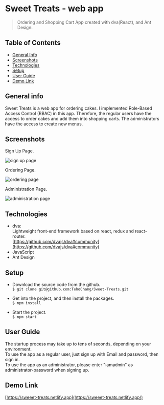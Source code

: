 # Sweet Treats - web app
>Ordering and Shopping Cart App created with dva(React), and Ant Design.

## Table of Contents
* [General Info](#general-info)
* [Screenshots](#screenshots)
* [Technologies](#technologies)
* [Setup](#setup)
* [User Guide](#user-guide)
* [Demo Link](#demo-link)

## General info
Sweet Treats is a web app for ordering cakes. I implemented Role-Based Access Control (RBAC) in this app. Therefore, the regular users have the access to order cakes and add them into shopping carts. The administrators have the access to create new menus.

## Screenshots
Sign Up Page. 

![sign up page](https://github.com/TehoChang/Sweet-Treats/blob/master/screenshots/sign%20up%20page.png?raw=true)

Ordering Page. 

![ordering page](https://github.com/TehoChang/Sweet-Treats/blob/master/screenshots/ordering%20page.png?raw=true)

Administration Page. 

![administration page](https://github.com/TehoChang/Sweet-Treats/blob/master/screenshots/administation%20page.png?raw=true)

## Technologies
* dva:   
Lightweight front-end framework based on react, redux and react-router.  
[https://github.com/dvajs/dva#community](https://github.com/dvajs/dva#community)
* JavaScript
* Ant Design

## Setup
* Download the source code from the github.   
`$ git clone git@github.com:TehoChang/Sweet-Treats.git`

* Get into the project, and then install the packages.   
`$ npm install`

* Start the project.   
`$ npm start`

## User Guide
The startup process may take up to tens of seconds, depending on your environment.  
To use the app as a regular user, just sign up with Email and password, then sign in.  
To use the app as an administrator, please enter "iamadmin" as  administrator-password when signing up.

## Demo Link
[https://sweeet-treats.netlify.app](https://sweeet-treats.netlify.app/)
